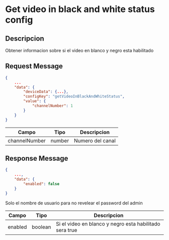 # Get video in black and white status config

## Descripcion

Obtener informacion sobre si el video en blanco y negro esta habilitado

## Request Message

```json
{
    ...
    "data": {
        "deviceData": {...},
        "configKey": "getVideoInBlackAndWhiteStatus",
        "value": {
            "channelNumber": 1
        }
    }
}
```

| Campo | Tipo | Descripcion |
| --- | --- | --- |
| channelNumber | number | Numero del canal |



## Response Message
```json
{
    ...,
    "data": {
        "enabled": false
    }
}
```

Solo el nombre de usuario para no revelear el password del admin

| Campo | Tipo | Descripcion |
| --- | --- | --- |
| enabled | boolean | Si el video en blanco y negro esta habilitado sera true |
